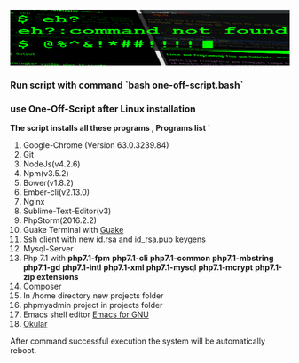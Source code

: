 <p align="center">
	<img style = "width: 800px;height: 100px;" src="/one-off-shell.jpg">
</p>

<h3>Run script with command <strong>`bash one-off-script.bash`</strong></h3>
<h3><b>use One-Off-Script after Linux installation</b></h3>
<b>The script installs all these programs , Programs list `</b>

<ol>
	<li>Google-Chrome (Version 63.0.3239.84) </li>
	<li>Git</li>
	<li>NodeJs(v4.2.6)</li>
	<li>Npm(v3.5.2)</li>
	<li>Bower(v1.8.2)</li>
	<li>Ember-cli(v2.13.0)</li>
	<li>Nginx</li>
	<li>Sublime-Text-Editor(v3)</li>
	<li>PhpStorm(2016.2.2)</li>
	<li>Guake Terminal with <a href="https://github.com/Guake/guake">Guake</a></li>
	<li>Ssh client with new id.rsa and id_rsa.pub keygens</li>
	<li>Mysql-Server</li>
	<li>Php 7.1 with <b>php7.1-fpm</b> <b>php7.1-cli</b> <b>php7.1-common</b> <b>php7.1-mbstring</b> <b>php7.1-gd</b> <b>php7.1-intl</b> <b>php7.1-xml</b> <b>php7.1-mysql</b> <b>php7.1-mcrypt</b> <b>php7.1-zip extensions</b></li>
	<li>Composer</li>
	<li>In /home directory new projects folder</li>
	<li>phpmyadmin project in projects folder</li>
	<li>Emacs shell editor <a href="http://alexott.net/ru/writings/altlinux-emacs/"> Emacs for GNU</a></li>
	<li><a href="https://apps.ubuntu.com/cat/applications/quantal/okular/">Okular</a></li>
</ol>

<p>After command successful execution the system  will be automatically reboot.</p>
